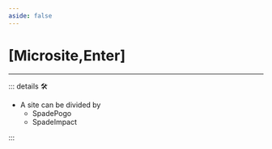```yaml
---
aside: false
---
```

# <py>[Microsite,Enter]</py>

---

<!-- =================================================== -->
<!-- =================================================== -->
<!-- =================================================== -->
<!-- =================================================== -->
<!-- =================================================== -->
::: details 🛠

- A site can be divided by
    - SpadePogo
    - SpadeImpact

:::

